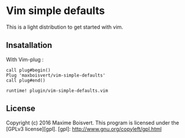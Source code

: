 # Vim simple defaults
This is a light distribution to get started with vim.

## Insatallation
With Vim-plug :

```
call plug#begin()
Plug 'maxboisvert/vim-simple-defaults'
call plug#end()

runtime! plugin/vim-simple-defaults.vim
```

## License

Copyright (c) 2016 Maxime Boisvert.
This program is licensed under the [GPLv3 license][gpl].
[gpl]: http://www.gnu.org/copyleft/gpl.html
